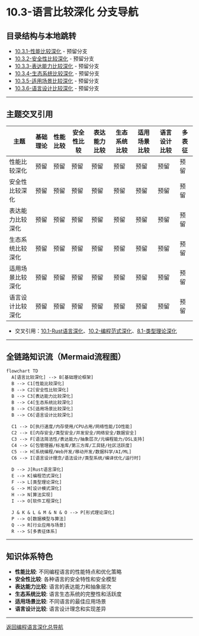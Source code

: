 # 10.3-语言比较深化 分支导航

## 目录结构与本地跳转

- [10.3.1-性能比较深化](10.3.1-性能比较深化.md) - 预留分支
- [10.3.2-安全性比较深化](10.3.2-安全性比较深化.md) - 预留分支
- [10.3.3-表达能力比较深化](10.3.3-表达能力比较深化.md) - 预留分支
- [10.3.4-生态系统比较深化](10.3.4-生态系统比较深化.md) - 预留分支
- [10.3.5-适用场景比较深化](10.3.5-适用场景比较深化.md) - 预留分支
- [10.3.6-语言设计比较深化](10.3.6-语言设计比较深化.md) - 预留分支

---

## 主题交叉引用

| 主题      | 基础理论 | 性能比较 | 安全性比较 | 表达能力比较 | 生态系统比较 | 适用场景比较 | 语言设计比较 | 多表征 |
|-----------|----------|----------|------------|--------------|--------------|--------------|--------------|--------|
| 性能比较深化| 预留     | 预留     | 预留       | 预留         | 预留         | 预留         | 预留         | 预留   |
| 安全性比较深化| 预留   | 预留     | 预留       | 预留         | 预留         | 预留         | 预留         | 预留   |
| 表达能力比较深化| 预留   | 预留     | 预留       | 预留         | 预留         | 预留         | 预留         | 预留   |
| 生态系统比较深化| 预留   | 预留     | 预留       | 预留         | 预留         | 预留         | 预留         | 预留   |
| 适用场景比较深化| 预留   | 预留     | 预留       | 预留         | 预留         | 预留         | 预留         | 预留   |
| 语言设计比较深化| 预留   | 预留     | 预留       | 预留         | 预留         | 预留         | 预留         | 预留   |

- 交叉引用：[10.1-Rust语言深化](../10.1-Rust语言深化/README.md)、[10.2-编程范式深化](../10.2-编程范式深化/README.md)、[8.1-类型理论深化](../8-形式理论深化/8.1-类型理论深化/README.md)

---

## 全链路知识流（Mermaid流程图）

```mermaid
flowchart TD
  A[语言比较深化] --> B[基础理论框架]
  B --> C1[性能比较深化]
  B --> C2[安全性比较深化]
  B --> C3[表达能力比较深化]
  B --> C4[生态系统比较深化]
  B --> C5[适用场景比较深化]
  B --> C6[语言设计比较深化]
  
  C1 --> D[执行速度/内存使用/CPU占用/网络性能/IO性能]
  C2 --> E[内存安全/类型安全/并发安全/网络安全/数据安全]
  C3 --> F[语法简洁性/表达能力/抽象层次/元编程能力/DSL支持]
  C4 --> G[包管理器/标准库/第三方库/工具链/社区活跃度]
  C5 --> H[系统编程/Web开发/移动开发/数据科学/AI/ML]
  C6 --> I[语言设计理念/语法设计/类型系统/编译优化/运行时]
  
  D --> J[Rust语言深化]
  E --> K[编程范式深化]
  F --> L[类型理论深化]
  G --> M[设计模式深化]
  H --> N[算法实现]
  I --> O[软件工程深化]
  
  J & K & L & M & N & O --> P[形式理论深化]
  P --> Q[数据模型与算法]
  Q --> R[行业应用与场景]
  R --> S[多表征体系]
```

---

## 知识体系特色

- **性能比较**: 不同编程语言的性能特点和优化策略
- **安全性比较**: 各种语言的安全特性和安全模型
- **表达能力比较**: 语言的表达能力和抽象层次
- **生态系统比较**: 语言生态系统的完整性和活跃度
- **适用场景比较**: 不同语言的最佳应用场景
- **语言设计比较**: 语言设计理念和实现差异

---

[返回编程语言深化总导航](../README.md)
